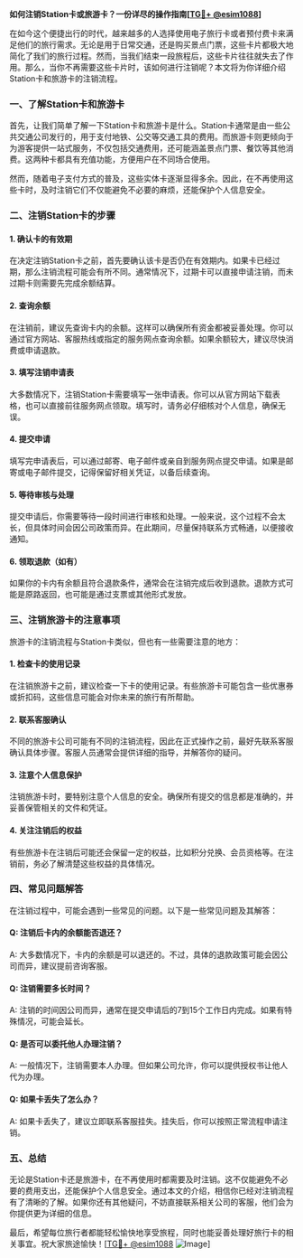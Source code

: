 **如何注销Station卡或旅游卡？一份详尽的操作指南[[TG💪+ @esim1088](https://t.me/s/esim1088)]**

在如今这个便捷出行的时代，越来越多的人选择使用电子旅行卡或者预付费卡来满足他们的旅行需求。无论是用于日常交通，还是购买景点门票，这些卡片都极大地简化了我们的旅行过程。然而，当我们结束一段旅程后，这些卡片往往就失去了作用。那么，当你不再需要这些卡片时，该如何进行注销呢？本文将为你详细介绍Station卡和旅游卡的注销流程。

### 一、了解Station卡和旅游卡

首先，让我们简单了解一下Station卡和旅游卡是什么。Station卡通常是由一些公共交通公司发行的，用于支付地铁、公交等交通工具的费用。而旅游卡则更倾向于为游客提供一站式服务，不仅包括交通费用，还可能涵盖景点门票、餐饮等其他消费。这两种卡都具有充值功能，方便用户在不同场合使用。

然而，随着电子支付方式的普及，这些实体卡逐渐显得多余。因此，在不再使用这些卡时，及时注销它们不仅能避免不必要的麻烦，还能保护个人信息安全。

### 二、注销Station卡的步骤

#### 1. 确认卡的有效期
在决定注销Station卡之前，首先要确认该卡是否仍在有效期内。如果卡已经过期，那么注销流程可能会有所不同。通常情况下，过期卡可以直接申请注销，而未过期卡则需要先完成余额结算。

#### 2. 查询余额
在注销前，建议先查询卡内的余额。这样可以确保所有资金都被妥善处理。你可以通过官方网站、客服热线或指定的服务网点查询余额。如果余额较大，建议尽快消费或申请退款。

#### 3. 填写注销申请表
大多数情况下，注销Station卡需要填写一张申请表。你可以从官方网站下载表格，也可以直接前往服务网点领取。填写时，请务必仔细核对个人信息，确保无误。

#### 4. 提交申请
填写完申请表后，可以通过邮寄、电子邮件或亲自到服务网点提交申请。如果是邮寄或电子邮件提交，记得保留好相关凭证，以备后续查询。

#### 5. 等待审核与处理
提交申请后，你需要等待一段时间进行审核和处理。一般来说，这个过程不会太长，但具体时间会因公司政策而异。在此期间，尽量保持联系方式畅通，以便接收通知。

#### 6. 领取退款（如有）
如果你的卡内有余额且符合退款条件，通常会在注销完成后收到退款。退款方式可能是原路返回，也可能是通过支票或其他形式发放。

### 三、注销旅游卡的注意事项

旅游卡的注销流程与Station卡类似，但也有一些需要注意的地方：

#### 1. 检查卡的使用记录
在注销旅游卡之前，建议检查一下卡的使用记录。有些旅游卡可能包含一些优惠券或折扣码，这些信息可能会对你未来的旅行有所帮助。

#### 2. 联系客服确认
不同的旅游卡公司可能有不同的注销流程，因此在正式操作之前，最好先联系客服确认具体步骤。客服人员通常会提供详细的指导，并解答你的疑问。

#### 3. 注意个人信息保护
注销旅游卡时，要特别注意个人信息的安全。确保所有提交的信息都是准确的，并妥善保管相关的文件和凭证。

#### 4. 关注注销后的权益
有些旅游卡在注销后可能还会保留一定的权益，比如积分兑换、会员资格等。在注销前，务必了解清楚这些权益的具体情况。

### 四、常见问题解答

在注销过程中，可能会遇到一些常见的问题。以下是一些常见问题及其解答：

#### Q: 注销后卡内的余额能否退还？
A: 大多数情况下，卡内的余额是可以退还的。不过，具体的退款政策可能会因公司而异，建议提前咨询客服。

#### Q: 注销需要多长时间？
A: 注销的时间因公司而异，通常在提交申请后的7到15个工作日内完成。如果有特殊情况，可能会延长。

#### Q: 是否可以委托他人办理注销？
A: 一般情况下，注销需要本人办理。但如果公司允许，你可以提供授权书让他人代为办理。

#### Q: 如果卡丢失了怎么办？
A: 如果卡丢失了，建议立即联系客服挂失。挂失后，你可以按照正常流程申请注销。

### 五、总结

无论是Station卡还是旅游卡，在不再使用时都需要及时注销。这不仅能避免不必要的费用支出，还能保护个人信息安全。通过本文的介绍，相信你已经对注销流程有了清晰的了解。如果你还有其他疑问，不妨直接联系相关公司的客服，他们会为你提供更为详细的信息。

最后，希望每位旅行者都能轻松愉快地享受旅程，同时也能妥善处理好旅行卡的相关事宜。祝大家旅途愉快！[[TG💪+ @esim1088](https://t.me/s/esim1088) ![Image](https://i.postimg.cc/4NQfJmqS/Snipaste-2025-05-13-00-14-12.png)]